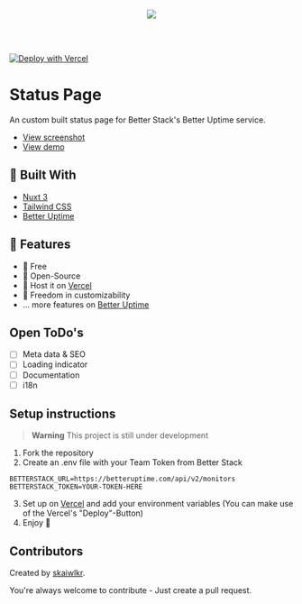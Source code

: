 <br />
<p align="center">
  <img src="docs/logo_with_background.svg" />
</p>
<br />
<br />

[![Deploy with Vercel](https://vercel.com/button)](https://vercel.com/new/clone?repository-url=https%3A%2F%2Fgithub.com%2Fskaiwlkr%2Fbetter-uptime-status-page&env=BETTERSTACK_URL,BETTERSTACK_TOKEN)

# Status Page

An custom built status page for Better Stack's Better Uptime service.

- [View screenshot](docs/screenshot.png)
- [View demo](https://better-uptime-status-page.vercel.app)

## 🔨 Built With
- [Nuxt 3](https://nuxt.com/)
- [Tailwind CSS](https://tailwindcss.com/)
- [Better Uptime](https://betterstack.com/better-uptime)

## 🚀 Features
- 🤩 Free
- 📖 Open-Source
- 🚀 Host it on [Vercel](https://vercel.com)
- 🎨 Freedom in customizability
- ... more features on [Better Uptime](https://betterstack.com/better-uptime)

## Open ToDo's
- [ ] Meta data & SEO
- [ ] Loading indicator
- [ ] Documentation
- [ ] i18n

## Setup instructions

> **Warning**
> This project is still under development

1. Fork the repository
2. Create an .env file with your Team Token from Better Stack

```env
BETTERSTACK_URL=https://betteruptime.com/api/v2/monitors
BETTERSTACK_TOKEN=YOUR-TOKEN-HERE
```

3. Set up on [Vercel](https://vercel.com) and add your environment variables (You can make use of the Vercel's "Deploy"-Button)
4. Enjoy 🎉

## Contributors
Created by [skaiwlkr](https://skaiwlkr.com).

You're always welcome to contribute - Just create a pull request.
